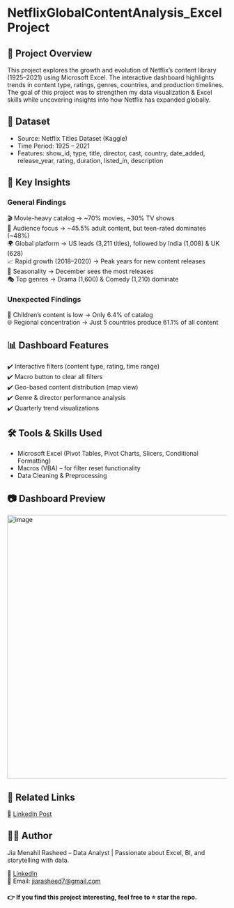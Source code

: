 # NetflixGlobalContentAnalysis_ExcelProject

## 📌 Project Overview

This project explores the growth and evolution of Netflix’s content library (1925–2021) using Microsoft Excel.
The interactive dashboard highlights trends in content type, ratings, genres, countries, and production timelines.
The goal of this project was to strengthen my data visualization & Excel skills while uncovering insights into how Netflix has expanded globally.

## 📂 Dataset

- Source: Netflix Titles Dataset (Kaggle)
- Time Period: 1925 – 2021
- Features: show_id, type, title, director, cast, country, date_added, release_year, rating, duration, listed_in, description

## 🔑 Key Insights
### General Findings
🎬 Movie-heavy catalog → ~70% movies, ~30% TV shows <br>
👥 Audience focus → ~45.5% adult content, but teen-rated dominates (~48%) <br>
🌍 Global platform → US leads (3,211 titles), followed by India (1,008) & UK (628) <br>
📈 Rapid growth (2018–2020) → Peak years for new content releases <br>
📅 Seasonality → December sees the most releases <br>
🎭 Top genres → Drama (1,600) & Comedy (1,210) dominate <br>

### Unexpected Findings
👶 Children’s content is low → Only 6.4% of catalog <br>
🌐 Regional concentration → Just 5 countries produce 61.1% of all content

## 📊 Dashboard Features

✔️ Interactive filters (content type, rating, time range) <br>
✔️ Macro button to clear all filters <br>
✔️ Geo-based content distribution (map view) <br>
✔️ Genre & director performance analysis <br>
✔️ Quarterly trend visualizations <br>

## 🛠️ Tools & Skills Used

- Microsoft Excel (Pivot Tables, Pivot Charts, Slicers, Conditional Formatting)
- Macros (VBA) – for filter reset functionality
- Data Cleaning & Preprocessing

## 📷 Dashboard Preview

<img width="1332" height="606" alt="image" src="https://github.com/user-attachments/assets/e588f25a-29ba-435c-8e23-dc0abf3b0e55" />

## 🔗 Related Links

📌 [LinkedIn Post](https://www.linkedin.com/feed/update/urn:li:activity:7349649465391165440/)

## 👩‍💻 Author

Jia Menahil Rasheed – Data Analyst | Passionate about Excel, BI, and storytelling with data.

💼 [LinkedIn](https://www.linkedin.com/in/jia-rasheed-b030962ba/) <br>
📧 Email: jiarasheed7@gmail.com

#### 👉 If you find this project interesting, feel free to ⭐ star the repo.
